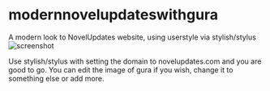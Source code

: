 # modernnovelupdateswithgura
A modern look to NovelUpdates website, using userstyle via stylish/stylus
![screenshot](https://user-images.githubusercontent.com/71423969/215634376-0c0744e3-2752-452d-ad29-8c70ebaffab3.png)

Use stylish/stylus with setting the domain to novelupdates.com and you are good to go. You can edit the image of gura if you wish, change it to something else or add more.
